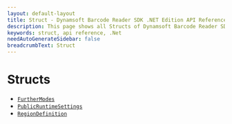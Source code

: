 ```yaml
---
layout: default-layout
title: Struct - Dynamsoft Barcode Reader SDK .NET Edition API Reference
description: This page shows all Structs of Dynamsoft Barcode Reader SDK .NET Edition.
keywords: struct, api reference, .Net
needAutoGenerateSidebar: false
breadcrumbText: Struct
---
```


# Structs

- [`FurtherModes`](FurtherModes.md)		
- [`PublicRuntimeSettings`](PublicRuntimeSettings.md)		
- [`RegionDefinition`](RegionDefinition.md)		
